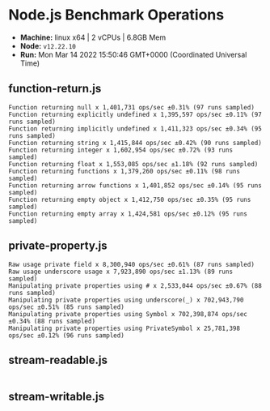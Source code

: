 # Node.js Benchmark Operations

* __Machine:__ linux x64 | 2 vCPUs | 6.8GB Mem
* __Node:__ `v12.22.10`
* __Run:__ Mon Mar 14 2022 15:50:46 GMT+0000 (Coordinated Universal Time)

## function-return.js
```
Function returning null x 1,401,731 ops/sec ±0.31% (97 runs sampled)
Function returning explicitly undefined x 1,395,597 ops/sec ±0.11% (97 runs sampled)
Function returning implicitly undefined x 1,411,323 ops/sec ±0.34% (95 runs sampled)
Function returning string x 1,415,844 ops/sec ±0.42% (90 runs sampled)
Function returning integer x 1,602,954 ops/sec ±0.72% (93 runs sampled)
Function returning float x 1,553,085 ops/sec ±1.18% (92 runs sampled)
Function returning functions x 1,379,260 ops/sec ±0.11% (98 runs sampled)
Function returning arrow functions x 1,401,852 ops/sec ±0.14% (95 runs sampled)
Function returning empty object x 1,412,750 ops/sec ±0.35% (95 runs sampled)
Function returning empty array x 1,424,581 ops/sec ±0.12% (95 runs sampled)
```
## private-property.js
```
Raw usage private field x 8,300,940 ops/sec ±0.61% (87 runs sampled)
Raw usage underscore usage x 7,923,890 ops/sec ±1.13% (89 runs sampled)
Manipulating private properties using # x 2,533,044 ops/sec ±0.67% (88 runs sampled)
Manipulating private properties using underscore(_) x 702,943,790 ops/sec ±0.51% (85 runs sampled)
Manipulating private properties using Symbol x 702,398,874 ops/sec ±0.34% (88 runs sampled)
Manipulating private properties using PrivateSymbol x 25,781,398 ops/sec ±0.12% (96 runs sampled)
```
## stream-readable.js
```
```
## stream-writable.js
```
```
